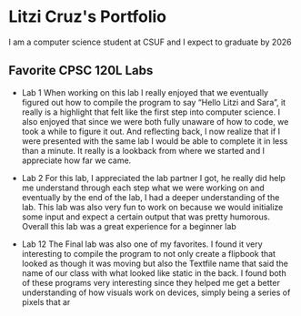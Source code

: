 # Litzi Cruz's Portfolio 

I am a computer science student at CSUF and I expect to graduate by 2026

## Favorite CPSC 120L Labs
* Lab 1
  When working on this lab I really enjoyed that we eventually figured out how to compile the program to say “Hello Litzi and Sara”, it really is a highlight that felt like the first step into computer science. I also enjoyed that since we were both fully unaware of how to code, we took a while to figure it out. And reflecting back, I now realize that if I were presented with the same lab I would be able to complete it in less than a minute. It really is a lookback from where we started and I appreciate how far we came. 

* Lab 2
  For this lab, I appreciated the lab partner I got, he really did help me understand through each step what we were working on and eventually by the end of the lab, I had a deeper understanding of the lab. This lab was also very fun to work on because we would initialize some input and expect a certain output that was pretty humorous. Overall this lab was a great experience for a beginner lab 

* Lab 12
  The Final lab was also one of my favorites. I found it very interesting to compile the program to not only create a flipbook that looked as though it was moving but also the Textfile name that said the name of our class with what looked like static in the back. I found both of these programs very interesting since they helped me get a better understanding of how visuals work on devices, simply being a series of pixels that ar
